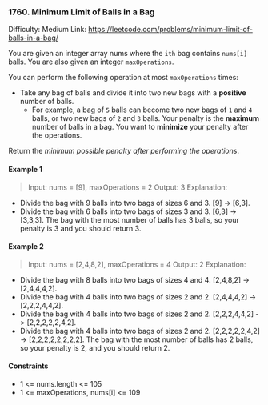 ### 1760. Minimum Limit of Balls in a Bag

Difficulty: Medium
Link: https://leetcode.com/problems/minimum-limit-of-balls-in-a-bag/

You are given an integer array nums where the `ith` bag contains `nums[i]` balls. You are also given an integer `maxOperations`.

You can perform the following operation at most `maxOperations` times:

- Take any bag of balls and divide it into two new bags with a **positive** number of balls.
  - For example, a bag of `5` balls can become two new bags of `1` and `4` balls, or two new bags of `2` and `3` balls.
Your penalty is the **maximum** number of balls in a bag. You want to **minimize** your penalty after the operations.

Return the *minimum possible penalty after performing the operations*.

#### Example 1

> Input: nums = [9], maxOperations = 2
Output: 3
Explanation:
- Divide the bag with 9 balls into two bags of sizes 6 and 3. [9] -> [6,3].
- Divide the bag with 6 balls into two bags of sizes 3 and 3. [6,3] -> [3,3,3].
The bag with the most number of balls has 3 balls, so your penalty is 3 and you should return 3.

#### Example 2

> Input: nums = [2,4,8,2], maxOperations = 4
Output: 2
Explanation:
- Divide the bag with 8 balls into two bags of sizes 4 and 4. [2,4,8,2] -> [2,4,4,4,2].
- Divide the bag with 4 balls into two bags of sizes 2 and 2. [2,4,4,4,2] -> [2,2,2,4,4,2].
- Divide the bag with 4 balls into two bags of sizes 2 and 2. [2,2,2,4,4,2] -> [2,2,2,2,2,4,2].
- Divide the bag with 4 balls into two bags of sizes 2 and 2. [2,2,2,2,2,4,2] -> [2,2,2,2,2,2,2,2].
The bag with the most number of balls has 2 balls, so your penalty is 2, and you should return 2.

#### Constraints

- 1 <= nums.length <= 105
- 1 <= maxOperations, nums[i] <= 109
